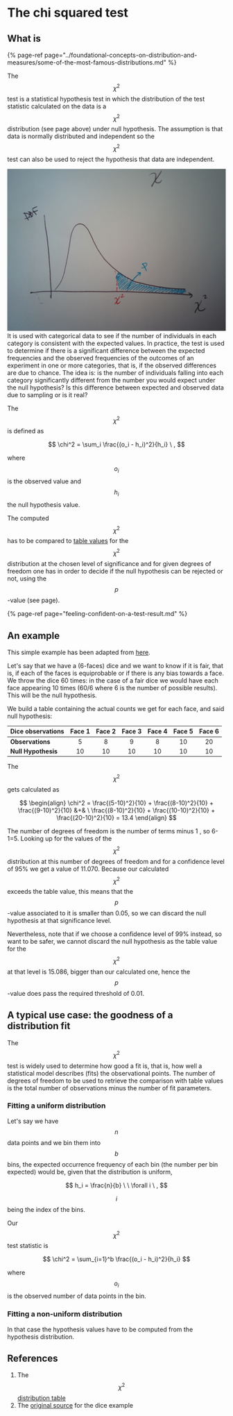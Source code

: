 # The chi squared test

## What is

{% page-ref page="../foundational-concepts-on-distribution-and-measures/some-of-the-most-famous-distributions.md" %}

The $$\chi^2$$ test is a statistical hypothesis test in which the distribution of the test statistic calculated on the data is a $$\chi^2$$ distribution \(see page above\) under null hypothesis. The assumption is that data is normally distributed and independent so the $$\chi^2$$ test can also be used to reject the hypothesis that data are independent.

![](../../.gitbook/assets/chisquared.jpg) It is used with categorical data to see if the number of individuals in each category is consistent with the expected values. In practice, the test is used to determine if there is a significant difference between the expected frequencies and the observed frequencies of the outcomes of an experiment in one or more categories, that is, if the observed differences are due to chance. The idea is: is the number of individuals falling into each category significantly different from the number you would expect under the null hypothesis? Is this difference between expected and observed data due to sampling or is it real?

The $$\chi^2$$ is defined as

$$
\chi^2 = \sum_i \frac{(o_i - h_i)^2}{h_i} \ ,
$$

where $$o_i$$is the observed value and $$h_i$$ the null hypothesis value.

The computed $$\chi^2$$ has to be compared to [table values](the-chi-squared-test.md#references) for the $$\chi^2$$ distribution at the chosen level of significance and for given degrees of freedom one has in order to decide if the null hypothesis can be rejected or not, using the $$p$$ -value \(see page\).

{% page-ref page="feeling-confident-on-a-test-result.md" %}

## An example

This simple example has been adapted from [here](the-chi-squared-test.md#references).

Let's say that we have a \(6-faces\) dice and we want to know if it is fair, that is, if each of the faces is equiprobable or if there is any bias towards a face. We throw the dice 60 times: in the case of a fair dice we would have each face appearing 10 times \(60/6 where 6 is the number of possible results\). This will be the null hypothesis.

We build a table containing the actual counts we get for each face, and said null hypothesis:

| Dice observations | Face 1 | Face 2 | Face 3 | Face 4 | Face 5 | Face 6 |
| :--- | :---: | :---: | :---: | :---: | :---: | :---: |
| **Observations** | 5 | 8 | 9 | 8 | 10 | 20 |
| **Null Hypothesis** | 10 | 10 | 10 | 10 | 10 | 10 |

The $$\chi^2$$ gets calculated as

$$
\begin{align} \chi^2 = \frac{(5-10)^2}{10} + \frac{(8-10)^2}{10} + \frac{(9-10)^2}{10} &+& \ \frac{(8-10)^2}{10} + \frac{(10-10)^2}{10} + \frac{(20-10)^2}{10} = 13.4 \end{align}
$$

The number of degrees of freedom is the number of terms minus 1 , so 6-1=5. Looking up for the values of the $$\chi^2$$ distribution at this number of degrees of freedom and for a confidence level of 95% we get a value of 11.070. Because our calculated $$\chi^2$$ exceeds the table value, this means that the $$p$$ -value associated to it is smaller than 0.05, so we can discard the null hypothesis at that significance level.

Nevertheless, note that if we choose a confidence level of 99% instead, so want to be safer, we cannot discard the null hypothesis as the table value for the $$\chi^2$$ at that level is 15.086, bigger than our calculated one, hence the $$p$$ -value does pass the required threshold of 0.01.

## A typical use case: the goodness of a distribution fit

The $$\chi^2$$ test is widely used to determine how good a fit is, that is, how well a statistical model describes \(fits\) the observational points. The number of degrees of freedom to be used to retrieve the comparison with table values is the total number of observations minus the number of fit parameters.

### Fitting a uniform distribution

Let's say we have $$n$$ data points and we bin them into $$b$$ bins, the expected occurrence frequency of each bin \(the number per bin expected\) would be, given that the distribution is uniform,

$$
h_i = \frac{n}{b} \ \ \forall i \ ,
$$

$$i$$ being the index of the bins.

Our $$\chi^2$$ test statistic is

$$
\chi^2 = \sum_{i=1}^b \frac{(o_i - h_i)^2}{h_i}
$$

where $$o_i$$ is the observed number of data points in the bin.

### Fitting a non-uniform distribution

In that case the hypothesis values have to be computed from the hypothesis distribution.

## References

1. The $$\chi^2$$ [distribution table](https://people.smp.uq.edu.au/YoniNazarathy/stat_models_B_course_spring_07/distributions/chisqtab.pdf)
2. The [original source](http://ccnmtl.columbia.edu/projects/qmss/the_chisquare_test/about_the_chisquare_test.html) for the dice example


